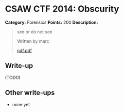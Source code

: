 # CSAW CTF 2014: Obscurity

**Category:** Forensics
**Points:** 200
**Description:**

> see or do not see
>
> Written by marc
>
> [pdf.pdf](pdf.pdf)

## Write-up

(TODO)

## Other write-ups

* none yet

